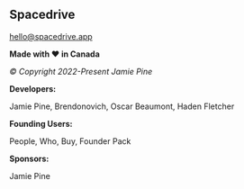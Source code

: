 ## Spacedrive

hello@spacedrive.app

**Made with ♥️ in Canada**

_&copy; Copyright 2022-Present Jamie Pine_

**Developers:**

Jamie Pine, Brendonovich, Oscar Beaumont, Haden Fletcher

**Founding Users:**

People, Who, Buy, Founder Pack

**Sponsors:**

Jamie Pine
